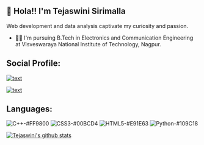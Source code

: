 ##                   👋 Hola!! I'm Tejaswini Sirimalla 


Web development and data analysis captivate my curiosity and passion.  

- 👩‍🎓 I'm pursuing B.Tech in Electronics and Communication Engineering at Visveswaraya National Institute of Technology, Nagpur.



## Social Profile:

[![text](https://img.shields.io/badge/LinkedIn-0077B5?style=for-the-badge&logo=linkedin&logoColor=white)](https://www.linkedin.com/in/tejaswini-sirimalla-b33990229/)

[![text](https://img.shields.io/badge/GitHub-100000?style=for-the-badge&logo=github&logoColor=white)](https://github.com/Tejaswini-2002?tab=repositories)

## Languages:
![C++-#FF9800](https://github.com/Tejaswini-2002/Tejaswini_Sirimalla/assets/97162347/57f0a431-bc9c-4068-83dc-cee14792e8ea)
![CSS3-#00BCD4](https://github.com/Tejaswini-2002/Tejaswini_Sirimalla/assets/97162347/da9a43cb-fce5-4e57-9bb9-ee723fc8bb4f)
![HTML5-#E91E63](https://github.com/Tejaswini-2002/Tejaswini_Sirimalla/assets/97162347/038ea096-af2f-43c4-9dce-7bb2d5337523)
![Python-#109C18](https://github.com/Tejaswini-2002/Tejaswini_Sirimalla/assets/97162347/67ec8fc0-15a0-4fce-a8e6-1b702ee1a6a5)

[![Tejaswini's github stats](https://github-readme-stats.vercel.app/api?username=Tejaswini-2002)](https://github.com/Tejaswini-2002/github-readme-stats)

